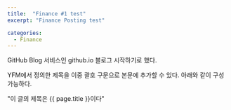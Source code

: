 ```yaml
---
title:  "Finance #1 test"
excerpt: "Finance Posting test"

categories:
  - Finance
---
```


GitHub Blog 서비스인 github.io 블로그 시작하기로 했다.

YFM에서 정의한 제목을 이중 괄호 구문으로 본문에 추가할 수 있다.
아래와 같이 구성 가능하다.

"이 글의 제목은 {{ page.title }}이다"